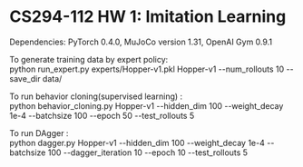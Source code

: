 # CS294-112 HW 1: Imitation Learning

Dependencies: PyTorch 0.4.0, MuJoCo version 1.31, OpenAI Gym 0.9.1


To generate training data by expert policy:  
python run_expert.py experts/Hopper-v1.pkl Hopper-v1 --num_rollouts 10 --save_dir data/

To run behavior cloning(supervised learning) :  
python behavior_cloning.py Hopper-v1 --hidden_dim 100 --weight_decay 1e-4 --batchsize 100 --epoch 50 --test_rollouts 5

To run DAgger :  
python dagger.py Hopper-v1 --hidden_dim 100 --weight_decay 1e-4 --batchsize 100 --dagger_iteration 10 --epoch 10 --test_rollouts 5

